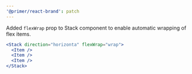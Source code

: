 ```yaml
---
'@primer/react-brand': patch
---
```


Added `flexWrap` prop to Stack component to enable automatic wrapping of flex items.

```jsx
<Stack direction="horizonta" flexWrap="wrap">
  <Item />
  <Item />
  <Item />
</Stack>
```
